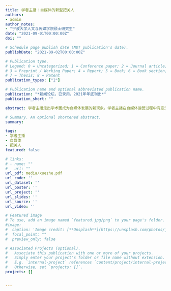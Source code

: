 ```yaml
---
title: 学者主播：自媒体的新型把关人
authors:
- admin
author_notes:
- "宁波大学人文与传媒学院硕士研究生"
date: "2021-09-01T00:00:00Z"
doi: ""

# Schedule page publish date (NOT publication's date).
publishDate: "2021-09-02T00:00:00Z"

# Publication type.
# Legend: 0 = Uncategorized; 1 = Conference paper; 2 = Journal article;
# 3 = Preprint / Working Paper; 4 = Report; 5 = Book; 6 = Book section;
# 7 = Thesis; 8 = Patent
publication_types: ["2"]

# Publication name and optional abbreviated publication name.
publication: "*新闻论坛，已录用，2021年年底刊出*"
publication_short: ""

abstract: 学者主播走出学术圈成为自媒体发展的新现象。学者主播在自媒体运营过程中有意无意地占据舆论空间，参与和影响舆论引导过程，并且以权威、专业和科学的话语重新分配自媒体平台的话语权力。他们已经成为“大众自传播的微型把关节点”，是自媒体的新型把关人。打造学者主播把关人队伍的关键在于让学者通过自媒体完成个人价值与社会价值的二重实现。

# Summary. An optional shortened abstract.
summary: 

tags:
- 学者主播
- 自媒体
- 把关人
featured: false

# links:
# - name: ""
#   url: ""
url_pdf: media/xuezhe.pdf
url_code: ''
url_dataset: ''
url_poster: ''
url_project: ''
url_slides: ''
url_source: ''
url_video: ''

# Featured image
# To use, add an image named `featured.jpg/png` to your page's folder. 
#image:
#  caption: 'Image credit: [**Unsplash**](https://unsplash.com/photos/jdD8gXaTZsc)'
#  focal_point: ""
#  preview_only: false

# Associated Projects (optional).
#   Associate this publication with one or more of your projects.
#   Simply enter your project's folder or file name without extension.
#   E.g. `internal-project` references `content/project/internal-project/index.md`.
#   Otherwise, set `projects: []`.
projects: []


---
```


